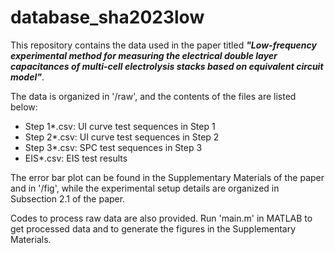 # database_sha2023low
This repository contains the data used in the paper titled ***"Low-frequency experimental method for measuring the electrical double layer capacitances of multi-cell electrolysis stacks based on equivalent circuit model"***.

The data is organized in '/raw', and the contents of the files are listed below:
- Step 1*.csv: UI curve test sequences in Step 1
- Step 2*.csv: UI curve test sequences in Step 2
- Step 3*.csv: SPC test sequences in Step 3
- EIS*.csv: EIS test results

The error bar plot can be found in the Supplementary Materials of the paper and in '/fig', while the experimental setup details are organized in Subsection 2.1 of the paper.

Codes to process raw data are also provided. Run 'main.m' in MATLAB to get processed data and to generate the figures in the Supplementary Materials.
